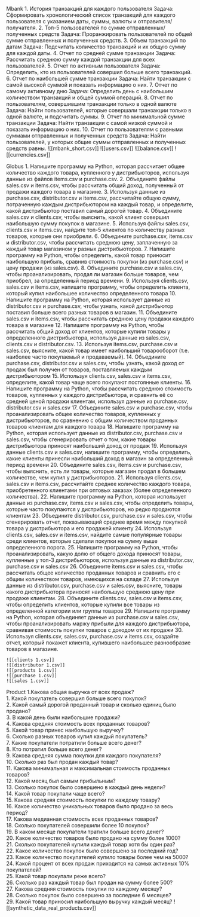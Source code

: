 Mbank
	1.⁠ ⁠История транзакций для каждого пользователя
	Задача: Сформировать хронологический список транзакций для каждого пользователя с указанием даты, суммы, валюты и отправителя/получателя.
	2.⁠ ⁠Топ-5 пользователей по сумме отправленных/полученных средств
	Задача: Проранжировать пользователей по общей сумме отправленных и полученных средств.
	3.⁠ ⁠Объем транзакций по датам
	Задача: Подсчитать количество транзакций и их общую сумму для каждой даты.
	4.⁠ ⁠Отчет по средней сумме транзакции
	Задача: Рассчитать среднюю сумму каждой транзакции для всех пользователей.
	5.⁠ ⁠Отчет по активным пользователя
	Задача: Определить, кто из пользователей совершил больше всего транзакций.
	6.⁠ ⁠Отчет по наибольшей сумме транзакции
	Задача: Найти транзакции с самой высокой суммой и показать информацию о них.
	7.⁠ ⁠Отчет по самому активному дню
	Задача: Определить день с наибольшим количеством транзакций и общей суммой операций.
	8.⁠ ⁠Отчет по пользователям, совершившим транзакции только в одной валюте
	Задача: Найти пользователей, которые совершали транзакции только в одной валюте, и подсчитать суммы.
	9.⁠ ⁠Отчет по минимальной сумме транзакции
	Задача: Найти транзакции с самой низкой суммой и показать информацию о них.
	10.⁠ ⁠Отчет по пользователям с равными суммами отправленных и полученных средств
	Задача: Найти пользователей, у которых общие суммы отправленных и полученных средств равны.
	![[mbank_short.csv]]
	![[users.csv]]
	![[balance.csv]]
	![[currencies.csv]]

Globus
	1. Напишите программу на Python, которая рассчитает общее количество каждого товара, купленного у дистрибьюторов, используя данные из файлов items.csv и purchase.csv.
	2. Объедините файлы sales.csv и items.csv, чтобы рассчитать общий доход, полученный от продажи каждого товара в магазине.
	3. Используя данные из purchase.csv, distributor.csv и items.csv, рассчитайте общую сумму, потраченную каждым дистрибьютором на каждый товар, и определите, какой дистрибьютор поставил самый дорогой товар.
	4. Объедините sales.csv и clients.csv, чтобы выяснить, какой клиент совершил наибольшую сумму покупок в магазине.
	5. Используя файлы sales.csv, clients.csv и items.csv, найдите топ-5 клиентов по количеству разных товаров, которые они приобрели.
	6. Объедините purchase.csv, items.csv и distributor.csv, чтобы рассчитать среднюю цену, заплаченную за каждый товар магазином у разных дистрибьюторов.
	7. Напишите программу на Python, чтобы определить, какой товар приносит наибольшую прибыль, сравнив стоимость покупки (из purchase.csv) и цену продажи (из sales.csv).
	8. Объедините purchase.csv и sales.csv, чтобы проанализировать, продал ли магазин больше товаров, чем приобрел, за определенный период времени.
	9. Используя clients.csv, sales.csv и items.csv, напишите программу, чтобы определить клиента, который купил наибольшее количество определенного товара
	10. Напишите программу на Python, которая использует данные из distributor.csv и purchase.csv, чтобы узнать, какой дистрибьютор поставил больше всего разных товаров в магазин.
	11. Объедините sales.csv и items.csv, чтобы рассчитать среднюю цену продажи каждого товара в магазине
	12. Напишите программу на Python, чтобы рассчитать общий доход от клиентов, которые купили товары у определенного дистрибьютора, используя данные из sales.csv, clients.csv и distributor.csv.
	13. Используя items.csv, purchase.csv и sales.csv, выясните, какой товар имеет наибольший товарооборот (т.е. наиболее часто покупаемый и продаваемый).
	14. Объедините purchase.csv, distributor.csv и sales.csv, чтобы узнать, какой доход от продаж был получен от товаров, поставляемых каждым дистрибьютором
	15. Используя clients.csv, sales.csv и items.csv, определите, какой товар чаще всего покупают постоянные клиенты.
	16. Напишите программу на Python, чтобы рассчитать среднюю стоимость товаров, купленных у каждого дистрибьютора, и сравнить её со средней ценой продажи клиентам, используя данные из purchase.csv, distributor.csv и sales.csv
	17. Объедините sales.csv и purchase.csv, чтобы проанализировать общее количество товаров, купленных у дистрибьюторов, по сравнению с общим количеством проданных товаров клиентам для каждого товара
	18. Напишите программу на Python, которая использует данные из distributor.csv, purchase.csv и sales.csv, чтобы сгенерировать отчет о том, какие товары дистрибьютора приносят наибольший доход от продаж
	19. Используя данные clients.csv и sales.csv, напишите программу, чтобы определить, какие клиенты принесли наибольший доход в магазин за определенный период времени
	20. Объедините sales.csv, items.csv и purchase.csv, чтобы выяснить, есть ли товары, которые магазин продал в большем количестве, чем купил у дистрибьюторов.
	21. Используя clients.csv, sales.csv и items.csv, рассчитайте среднее количество каждого товара, приобретенного клиентами при оптовых заказах (более определенного количества).
	22. Напишите программу на Python, которая использует данные из purchase.csv, items.csv и sales.csv, чтобы определить товары, которые часто покупаются у дистрибьюторов, но редко продаются клиентам
	23. Объедините distributor.csv, purchase.csv и sales.csv, чтобы сгенерировать отчет, показывающий среднее время между покупкой товара у дистрибьютора и его продажей клиенту
	24. Используя clients.csv, sales.csv и items.csv, найдите самые популярные товары среди клиентов, которые сделали покупки на сумму выше определенного порога.
	25. Напишите программу на Python, чтобы проанализировать, какую долю от общего дохода приносят товары, купленные у топ-3 дистрибьюторов, используя данные из distributor.csv, purchase.csv и sales.csv
	26. Объедините items.csv и sales.csv, чтобы рассчитать общее количество проданных товаров и сравнить его с общим количеством товаров, имеющихся на складе
	27. Используя данные из distributor.csv, purchase.csv и sales.csv, выясните, товары какого дистрибьютора приносят наибольшую среднюю цену при продаже клиентам.
	28. Объедините clients.csv, sales.csv и items.csv, чтобы определить клиентов, которые купили все товары из определенной категории или группы товаров
	29. Напишите программу на Python, которая объединяет данные из purchase.csv и sales.csv, чтобы проанализировать маржу прибыли для каждого дистрибьютора, сравнивая стоимость покупки товаров с доходом от их продажи
	30. Используя clients.csv, sales.csv, purchase.csv и items.csv, создайте отчет, который покажет клиента, купившего наибольшее разнообразие товаров в магазине.
	
	![[clients 1.csv]]
	![[distributor 1.csv]]
	![[products 1.csv]]
	![[purchase 1.csv]]
	![[sales 1.csv]]

Product
	1.Какова общая выручка от всех продаж?  
	1. Какой покупатель совершил больше всего покупок?  
	2. Какой самый дорогой проданный товар и сколько единиц было продано?  
	3. В какой день были наибольшие продажи?  
	4. Какова средняя стоимость всех проданных товаров?  
	5. Какой товар принес наибольшую выручку?  
	6. Сколько разных товаров купил каждый покупатель?  
	7. Какие покупатели потратили больше всего денег?  
	8. Кто потратил больше всего денег?  
	9. Какова средняя сумма покупки для каждого покупателя?  
	10. Сколько раз был продан каждый товар?  
	11. Какова минимальная и максимальная стоимость проданных товаров?  
	12. Какой месяц был самым прибыльным?  
	13. Сколько покупок было совершено в каждый день недели?  
	14. Какой товар покупали чаще всего?  
	15. Какова средняя стоимость покупки по каждому товару?  
	16. Какое количество уникальных товаров было продано за весь период?  
	17. Какова медианная стоимость всех проданных товаров?  
	18. Сколько покупателей совершили более 10 покупок?  
	19. В каком месяце покупатели тратили больше всего денег?  
	20. Какое количество товаров было продано на сумму более 1000?  
	21. Сколько покупателей купили каждый товар хотя бы один раз?  
	22. Какое количество покупок было совершено за последний год?  
	23. Какое количество покупателей купило товары более чем на 5000?  
	24. Какой процент от всех продаж приходится на самых активных 10% покупателей?  
	25. Какой товар покупали реже всего?  
	26. Сколько раз каждый товар был продан на сумму более 500?  
	27. Какова средняя стоимость покупки по каждому месяцу?  
	28. Сколько покупок было совершено за последние 6 месяцев?  
	29. Какой товар приносил наибольшую выручку каждый месяц?
	![[synthetic_data_real_products.csv]]

